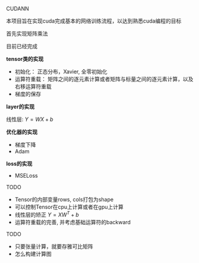 CUDANN

本项目旨在实现cuda完成基本的网络训练流程，以达到熟悉cuda编程的目标

首先实现矩阵乘法

目前已经完成

**tensor类的实现**

- 初始化： 正态分布，Xavier, 全零初始化
- 运算符重载： 矩阵之间的逐元素计算或者矩阵与标量之间的逐元素计算，以及右移运算符重载
- 梯度的保存

**layer的实现**

线性层: $Y = WX + b$

**优化器的实现**

- 梯度下降
- Adam

**loss的实现**

- MSELoss


TODO

- Tensor的内部变量rows, cols打包为shape
- 可以控制Tensor在cpu上计算或者在gpu上计算
- 线性层的矫正 $Y = XW^T + b$
- 运算符重载的完善, 并考虑基础运算符的backward


TODO

- 只要张量计算，就要存雅可比矩阵
- 怎么构建计算图